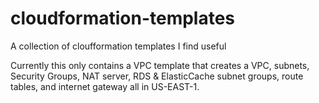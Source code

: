 # cloudformation-templates
A collection of cloufformation templates I find useful

Currently this only contains a VPC template that creates a VPC, subnets, Security Groups, NAT server, RDS & ElasticCache subnet groups, route tables, and internet gateway all in US-EAST-1. 
